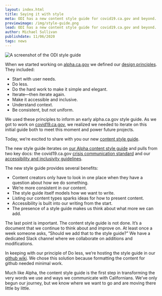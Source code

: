 ```yaml
---
layout: index.html
title: Saying it with style
meta: ODI has a new content style guide for covid19.ca.gov and beyond.
previewimage: /img/style-guide.png
lead: ODI has a new content style guide for covid19.ca.gov and beyond.
author: Michael Sullivan
publishdate: 11/06/2020
tags: news
---
```

![A screenshot of the ODI style guide](/img/style-guide.png "A screenshot of ODI's new style guide")

When we started working on [alpha.ca.gov](https://alpha.ca.gov) we defined our [design principles](https://news.alpha.ca.gov/alpha-ca-gov-design-principles/). They included:

* Start with user needs.
* Do less.
* Do the hard work to make it simple and elegant.
* Iterate—then iterate again.
* Make it accessible and inclusive.
* Understand context.
* Be consistent, but not uniform.

We used these principles to inform an early alpha.ca.gov style guide. As we got to work on [covid19.ca.gov](https://covid19.ca.gov/), we realized we needed to iterate on this initial guide both to meet this moment and power future projects.

Today, we’re excited to share with you our new [content style guide](https://github.com/cagov/covid19/wiki/Content-style-guide).

The new style guide iterates on [our Alpha content style guide](https://handbook.alpha.ca.gov/en/latest/content/) and pulls from two key docs: the covid19.ca.gov [crisis communication standard](https://github.com/cagov/covid19/wiki/Crisis-Standard) and our [accessibility and inclusivity guidelines](https://github.com/cagov/covid19/wiki/Inclusivity-considerations-checklist).

The new style guide provides several benefits:

* Content creators only have to look in one place when they have a question about how we do something.
* We’re more consistent in our content.
* The style guide itself models how we want to write.
* Listing our content types sparks ideas for how to present content.
* Accessibility is built into our writing from the start.
* The presence of a style guide makes us think about what more we can add.

The last point is important. The content style guide is not done. It’s a document that we continue to think about and improve on. At least once a week someone asks, “Should we add that to the style guide?” We have a dedicated Slack channel where we collaborate on additions and modifications.

In keeping with our principle of Do less, we’re hosting the style guide in our [github wiki](https://github.com/cagov/covid19/wiki). We chose this solution because formatting the content for github needed minimal work.

Much like Alpha, the content style guide is the first step in transforming the very words we use and ways we communicate with Californians. We’ve only begun our journey, but we know where we want to go and are moving there little by little.
